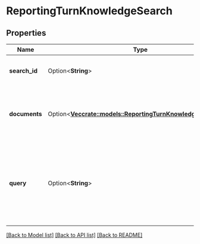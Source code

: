 # ReportingTurnKnowledgeSearch

## Properties

Name | Type | Description | Notes
------------ | ------------- | ------------- | -------------
**search_id** | Option<**String**> | The ID of this knowledge search. | [optional]
**documents** | Option<[**Vec<crate::models::ReportingTurnKnowledgeDocument>**](ReportingTurnKnowledgeDocument.md)> | The list of search documents captured during this reporting turn. | [optional]
**query** | Option<**String**> | The search query that was used to search the Knowledge Base documents for a matching question. | [optional]

[[Back to Model list]](../README.md#documentation-for-models) [[Back to API list]](../README.md#documentation-for-api-endpoints) [[Back to README]](../README.md)


